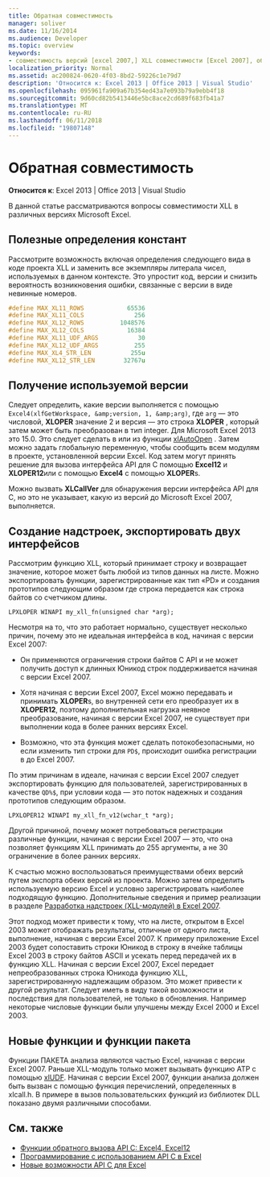 ```yaml
---
title: Обратная совместимость
manager: soliver
ms.date: 11/16/2014
ms.audience: Developer
ms.topic: overview
keywords:
- совместимость версий [excel 2007,] XLL совместимости [Excel 2007], обратной совместимости [Excel 2007]
localization_priority: Normal
ms.assetid: ac200824-0620-4f03-8bd2-59226c1e79d7
description: 'Относится к: Excel 2013 | Office 2013 | Visual Studio'
ms.openlocfilehash: 095961fa909a67b354ed43a7e093b79a9ebb4f18
ms.sourcegitcommit: 9d60cd82b5413446e5bc8ace2cd689f683fb41a7
ms.translationtype: MT
ms.contentlocale: ru-RU
ms.lasthandoff: 06/11/2018
ms.locfileid: "19807148"
---
```

# <a name="backward-compatibility"></a>Обратная совместимость

**Относится к**: Excel 2013 | Office 2013 | Visual Studio 
  
В данной статье рассматриваются вопросы совместимости XLL в различных версиях Microsoft Excel.
  
## <a name="useful-constant-definitions"></a>Полезные определения констант

Рассмотрите возможность включая определения следующего вида в коде проекта XLL и заменить все экземпляры литерала чисел, используемых в данном контексте. Это упростит код, версии и снизить вероятность возникновения ошибки, связанные с версии в виде невинные номеров.
  
```cpp
#define MAX_XL11_ROWS            65536
#define MAX_XL11_COLS              256
#define MAX_XL12_ROWS          1048576
#define MAX_XL12_COLS            16384
#define MAX_XL11_UDF_ARGS           30
#define MAX_XL12_UDF_ARGS          255
#define MAX_XL4_STR_LEN           255u
#define MAX_XL12_STR_LEN        32767u
```

## <a name="getting-the-running-version"></a>Получение используемой версии

Следует определить, какие версии выполняется с помощью `Excel4(xlfGetWorkspace, &amp;version, 1, &amp;arg)`, где `arg` — это числовой, **XLOPER** значение 2 и версия — это строка **XLOPER** , который затем может быть преобразован в тип integer. Для Microsoft Excel 2013 это 15.0. Это следует сделать в или из функции [xlAutoOpen](xlautoopen.md) . Затем можно задать глобальную переменную, чтобы сообщить всем модулям в проекте, установленной версии Excel. Код затем могут принять решение для вызова интерфейса API для C помощью **Excel12** и **XLOPER12**или с помощью **Excel4** с помощью **XLOPER**s.
  
Можно вызвать **XLCallVer** для обнаружения версии интерфейса API для C, но это не указывает, какую из версий до Microsoft Excel 2007, выполняется. 
  
## <a name="creating-add-ins-that-export-dual-interfaces"></a>Создание надстроек, экспортировать двух интерфейсов

Рассмотрим функцию XLL, который принимает строку и возвращает значение, которое может быть любой из типов данных на листе. Можно экспортировать функции, зарегистрированные как тип «PD» и создания прототипов следующим образом где строка передается как строка байтов со счетчиком длины.
  
`LPXLOPER WINAPI my_xll_fn(unsigned char *arg);`
  
Несмотря на то, что это работает нормально, существует несколько причин, почему это не идеальная интерфейса в код, начиная с версии Excel 2007:
  
- Он применяются ограничения строки байтов C API и не может получить доступ к длинных Юникод строк поддерживается начиная с версии Excel 2007.
    
- Хотя начиная с версии Excel 2007, Excel можно передавать и принимать **XLOPER**s, во внутренней сети его преобразует их в **XLOPER12**, поэтому дополнительная нагрузка неявное преобразование, начиная с версии Excel 2007, не существует при выполнении кода в более ранних версиях Excel.
    
- Возможно, что эта функция может сделать потокобезопасными, но если изменить тип строки для `PD$`, происходит ошибка регистрации в до Excel 2007.
    
По этим причинам в идеале, начиная с версии Excel 2007 следует экспортировать функцию для пользователей, зарегистрированных в качестве `QD%$`, при условии кода — это поток надежных и создания прототипов следующим образом.
  
`LPXLOPER12 WINAPI my_xll_fn_v12(wchar_t *arg);`
  
Другой причиной, почему может потребоваться регистрации различные функции, начиная с версии Excel 2007 — это, что она позволяет функциям XLL принимать до 255 аргументы, а не 30 ограничение в более ранних версиях.
  
К счастью можно воспользоваться преимуществами обеих версий путем экспорта обеих версий из проекта. Можно затем определить используемую версию Excel и условно зарегистрировать наиболее подходящую функцию. Дополнительные сведения и пример реализации в разделе [Разработка надстроек (XLL-модулей) в Excel 2007](http://msdn.microsoft.com/en-us/library/aa730920.aspx).
  
Этот подход может привести к тому, что на листе, открытом в Excel 2003 может отображать результаты, отличные от одного листа, выполнение, начиная с версии Excel 2007. К примеру приложение Excel 2003 будет сопоставить строки Юникод в строку в ячейке таблицы Excel 2003 в строку байтов ASCII и усекать перед передачей их в функцию XLL. Начиная с версии Excel 2007, Excel передает непреобразованных строка Юникода функцию XLL, зарегистрированную надлежащим образом. Это может привести к другой результат. Следует иметь в виду такой возможности и последствия для пользователей, не только в обновления. Например некоторые числовые функции были улучшены между Excel 2000 и Excel 2003.
  
## <a name="new-worksheet-functions-and-analysis-toolpak-functions"></a>Новые функции и функции пакета

Функции ПАКЕТА анализа являются частью Excel, начиная с версии Excel 2007. Раньше XLL-модуль только может вызывать функцию ATP с помощью [xlUDF](xludf.md). Начиная с версии Excel 2007, функции анализа должен быть вызван с помощью функция перечислений, определенных в xlcall.h. В примере в вызов пользовательских функций из библиотек DLL показано двумя различными способами.
  
## <a name="see-also"></a>См. также

- [Функции обратного вызова API C: Excel4, Excel12](c-api-callback-functions-excel4-excel12.md) 
- [Программирование с использованием API C в Excel](programming-with-the-c-api-in-excel.md)
- [Новые возможности API C для Excel](what-s-new-in-the-c-api-for-excel.md)

